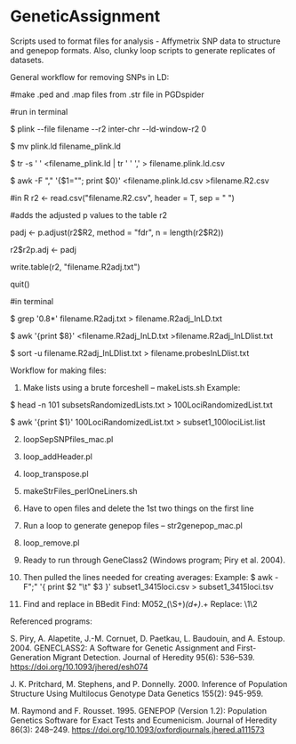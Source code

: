 # GeneticAssignment
Scripts used to format files for analysis - Affymetrix SNP data to structure and genepop formats. Also, clunky loop scripts to generate replicates of datasets.

General workflow for removing SNPs in LD:

#make .ped and .map files from .str file in PGDspider

#run in terminal

$ plink --file filename --r2 inter-chr --ld-window-r2 0

$ mv plink.ld filename_plink.ld

$ tr -s ' ' <filename_plink.ld | tr ' ' ',' > filename.plink.ld.csv

$ awk -F "," '{$1=""; print $0}' <filename.plink.ld.csv >filename.R2.csv

#in R
r2 <- read.csv("filename.R2.csv", header = T, sep = " ")

#adds the adjusted p values to the table r2

padj <- p.adjust(r2$R2, method = "fdr", n = length(r2$R2))

r2$r2p.adj <- padj

write.table(r2, "filename.R2adj.txt")

quit()

#in terminal

$ grep '0\.8*' filename.R2adj.txt > filename.R2adj_InLD.txt

$ awk '{print $8}' <filename.R2adj_InLD.txt >filename.R2adj_InLDlist.txt

$ sort -u filename.R2adj_InLDlist.txt > filename.probesInLDlist.txt

Workflow for making files:
1. Make lists using a brute forceshell – makeLists.sh
  Example:
  
  $ head -n 101 subsetsRandomizedLists.txt > 100LociRandomizedList.txt
  
  $ awk '{print $1}' 100LociRandomizedList.txt > subset1_100lociList.list
    
2. loopSepSNPfiles_mac.pl
3. loop_addHeader.pl
4. loop_transpose.pl
5. makeStrFiles_perlOneLiners.sh
6. Have to open files and delete the 1st two things on the first line
7. Run a loop to generate genepop files – str2genepop_mac.pl
9. loop_remove.pl
10. Ready to run through GeneClass2 (Windows program; Piry et al. 2004).
11. Then pulled the lines needed for creating averages:
  Example:
  $ awk -F";" '{ print $2 "\t" $3 }' subset1_3415loci.csv > subset1_3415loci.tsv
  
12. Find and replace in BBedit
  Find: M052_(\S+)_(d+)_.+
  Replace: \1\2

Referenced programs:

S. Piry, A. Alapetite, J.-M. Cornuet, D. Paetkau, L. Baudouin, and A. Estoup. 2004. GENECLASS2: A Software for Genetic Assignment and First-Generation Migrant Detection. Journal of Heredity 95(6): 536–539. https://doi.org/10.1093/jhered/esh074

J. K. Pritchard, M. Stephens, and P. Donnelly. 2000. Inference of Population Structure Using Multilocus Genotype Data
Genetics 155(2): 945-959.

M. Raymond and F. Rousset. 1995. GENEPOP (Version 1.2): Population Genetics Software for Exact Tests and Ecumenicism. Journal of Heredity 86(3): 248–249. https://doi.org/10.1093/oxfordjournals.jhered.a111573
